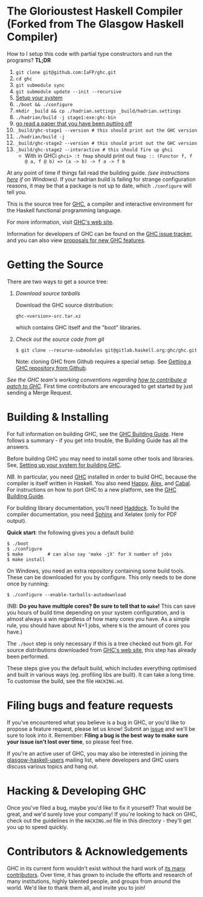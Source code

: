 The Glorioustest Haskell Compiler (Forked from The Glasgow Haskell Compiler)
==============================

How to I setup this code with partial type constructors and run the programs?
**TL;DR**

1. `git clone git@github.com:IaFP/ghc.git`
1. `cd ghc`
1. `git submodule sync`
1. `git submodule update --init --recursive`
1. [Setup your system](https://gitlab.haskell.org/ghc/ghc/-/wikis/building/preparation)
1. `./boot && ./configure` 
1. `mkdir _build && cp ./hadrian.settings _build/hadrian.settings`
1. `./hadrian/build -j stage1:exe:ghc-bin`
1. [go read a paper that you have been putting off](https://xkcd.com/303/)
1. `_build/ghc-stage1 --version # this should print out the GHC version`
1. `./hadrian/build -j`
1. `_build/ghc-stage2 --version # this should print out the GHC version`
1. `_build/ghc-stage2 --interactive # this should fire up ghci`
   - With in GHCi `ghci> :t fmap` should print out `fmap :: (Functor f, f @ a, f @ b) => (a -> b) -> f a -> f b`

 
At any point of time if things fail read the building guide. 
*(see instructions [here](https://gitlab.haskell.org/ghc/ghc/-/wikis/building/hadrian) if on Windows).* If your hadrian build is failing for strange configuration reasons, it may be that a package is not up to date, which `./configure` will tell you.
 
This is the source tree for [GHC][1], a compiler and interactive
environment for the Haskell functional programming language.

For more information, visit [GHC's web site][1].

Information for developers of GHC can be found on the [GHC issue tracker][2], and you can also view [proposals for new GHC features][13].


Getting the Source
==================

There are two ways to get a source tree:

 1. *Download source tarballs*

    Download the GHC source distribution:

        ghc-<version>-src.tar.xz

    which contains GHC itself and the "boot" libraries.

 2. *Check out the source code from git*

        $ git clone --recurse-submodules git@gitlab.haskell.org:ghc/ghc.git

    Note: cloning GHC from Github requires a special setup. See [Getting a GHC
    repository from Github][7].

  *See the GHC team's working conventions regarding [how to contribute a patch to GHC](https://gitlab.haskell.org/ghc/ghc/wikis/working-conventions/fixing-bugs).* First time contributors are encouraged to get started by just sending a Merge Request.


Building & Installing
=====================

For full information on building GHC, see the [GHC Building Guide][3].
Here follows a summary - if you get into trouble, the Building Guide
has all the answers.

Before building GHC you may need to install some other tools and
libraries.  See, [Setting up your system for building GHC][8].

*NB.* In particular, you need [GHC][1] installed in order to build GHC,
because the compiler is itself written in Haskell.  You also need
[Happy][4], [Alex][5], and [Cabal][9].  For instructions on how
to port GHC to a new platform, see the [GHC Building Guide][3].

For building library documentation, you'll need [Haddock][6].  To build
the compiler documentation, you need [Sphinx](http://www.sphinx-doc.org/)
and Xelatex (only for PDF output).

**Quick start**: the following gives you a default build:

    $ ./boot
    $ ./configure
    $ make         # can also say 'make -jX' for X number of jobs
    $ make install

  On Windows, you need an extra repository containing some build tools.
  These can be downloaded for you by configure. This only needs to be done once by running:

    $ ./configure --enable-tarballs-autodownload

(NB: **Do you have multiple cores? Be sure to tell that to `make`!** This can
save you hours of build time depending on your system configuration, and is
almost always a win regardless of how many cores you have. As a simple rule,
you should have about N+1 jobs, where `N` is the amount of cores you have.)

The `./boot` step is only necessary if this is a tree checked out
from git.  For source distributions downloaded from [GHC's web site][1],
this step has already been performed.

These steps give you the default build, which includes everything
optimised and built in various ways (eg. profiling libs are built).
It can take a long time.  To customise the build, see the file `HACKING.md`.

Filing bugs and feature requests
================================

If you've encountered what you believe is a bug in GHC, or you'd like
to propose a feature request, please let us know! Submit an [issue][10] and we'll be sure to look into it. Remember:
**Filing a bug is the best way to make sure your issue isn't lost over
time**, so please feel free.

If you're an active user of GHC, you may also be interested in joining
the [glasgow-haskell-users][11] mailing list, where developers and
GHC users discuss various topics and hang out.

Hacking & Developing GHC
========================

Once you've filed a bug, maybe you'd like to fix it yourself? That
would be great, and we'd surely love your company! If you're looking
to hack on GHC, check out the guidelines in the `HACKING.md` file in
this directory - they'll get you up to speed quickly.

Contributors & Acknowledgements
===============================

GHC in its current form wouldn't exist without the hard work of
[its many contributors][12]. Over time, it has grown to include the
efforts and research of many institutions, highly talented people, and
groups from around the world. We'd like to thank them all, and invite
you to join!

  [1]:  http://www.haskell.org/ghc/            "www.haskell.org/ghc/"
  [2]:  https://gitlab.haskell.org/ghc/ghc/issues
          "gitlab.haskell.org/ghc/ghc/issues"
  [3]:  https://gitlab.haskell.org/ghc/ghc/wikis/building
          "https://gitlab.haskell.org/ghc/ghc/wikis/building"
  [4]:  http://www.haskell.org/happy/          "www.haskell.org/happy/"
  [5]:  http://www.haskell.org/alex/           "www.haskell.org/alex/"
  [6]:  http://www.haskell.org/haddock/        "www.haskell.org/haddock/"
  [7]: https://gitlab.haskell.org/ghc/ghc/wikis/building/getting-the-sources#cloning-from-github
          "https://gitlab.haskell.org/ghc/ghc/wikis/building/getting-the-sources#cloning-from-github"
  [8]:  https://gitlab.haskell.org/ghc/ghc/wikis/building/preparation
          "https://gitlab.haskell.org/ghc/ghc/wikis/building/preparation"
  [9]:  http://www.haskell.org/cabal/          "http://www.haskell.org/cabal/"
  [10]: https://gitlab.haskell.org/ghc/ghc/issues
          "https://gitlab.haskell.org/ghc/ghc/issues"
  [11]: http://www.haskell.org/pipermail/glasgow-haskell-users/
          "http://www.haskell.org/pipermail/glasgow-haskell-users/"
  [12]: https://gitlab.haskell.org/ghc/ghc/wikis/team-ghc
          "https://gitlab.haskell.org/ghc/ghc/wikis/team-ghc"
  [13]: https://github.com/ghc-proposals/ghc-proposals
          "https://github.com/ghc-proposals/ghc-proposals"
